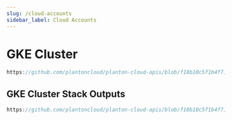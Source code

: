 ```yaml
---
slug: /cloud-accounts
sidebar_label: Cloud Accounts
---
```


# GKE Cluster

```js reference title="GKE Cluster Spec"
https://github.com/plantoncloud/planton-cloud-apis/blob/f18b10c5f1b4f71f356e553e054f1e6ba48f2b78/cloud/planton/apis/code2cloud/v1/gcp/gkecluster/spec.proto
```

## GKE Cluster Stack Outputs


```js reference title="GKE Cluster Stack Outputs"
https://github.com/plantoncloud/planton-cloud-apis/blob/f18b10c5f1b4f71f356e553e054f1e6ba48f2b78/cloud/planton/apis/code2cloud/v1/gcp/gkecluster/stack_outputs.proto
```
